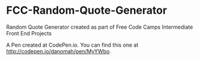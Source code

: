 # FCC-Random-Quote-Generator
Random Quote Generator created as part of Free Code Camps Intermediate Front End Projects

A Pen created at CodePen.io. You can find this one at http://codepen.io/danomah/pen/MyYWbo.

 
